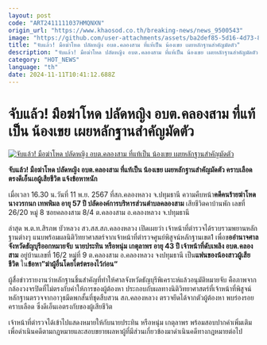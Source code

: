 ```yaml
---
layout: post
code: "ART2411111037HMQNXN"
origin_url: "https://www.khaosod.co.th/breaking-news/news_9500543"
image: "https://github.com/user-attachments/assets/ba2def85-5d16-4d73-80ee-48d55d72e3e9"
title: "จับแล้ว! มือฆ่าโหด ปลัดหญิง อบต.คลองสาม ที่แท้เป็น น้องเขย เผยหลักฐานสำคัญมัดตัว"
description: "จับแล้ว! มือฆ่าโหด ปลัดหญิง อบต.คลองสาม ที่แท้เป็น น้องเขย เผยหลักฐานสำคัญมัดตัว คราบเลือดตรงดีเอ็นเอผู้เสียชีวิต แจ้งข้อหาหนัก"
category: "HOT_NEWS"
language: "th"
date: 2024-11-11T10:41:12.688Z
---
```


# จับแล้ว! มือฆ่าโหด ปลัดหญิง อบต.คลองสาม ที่แท้เป็น น้องเขย เผยหลักฐานสำคัญมัดตัว

[![จับแล้ว! มือฆ่าโหด ปลัดหญิง อบต.คลองสาม ที่แท้เป็น น้องเขย เผยหลักฐานสำคัญมัดตัว](https://www.khaosod.co.th/wpapp/uploads/2024/11/catch-1.jpg "จับแล้ว! มือฆ่าโหด ปลัดหญิง อบต.คลองสาม ที่แท้เป็น น้องเขย เผยหลักฐานสำคัญมัดตัว")](https://www.khaosod.co.th/wpapp/uploads/2024/11/catch-1.jpg)

**จับแล้ว! มือฆ่าโหด ปลัดหญิง อบต.คลองสาม ที่แท้เป็น น้องเขย เผยหลักฐานสำคัญมัดตัว คราบเลือดตรงดีเอ็นเอผู้เสียชีวิต แจ้งข้อหาหนัก**

เมื่อเวลา 16.30 น.วันที่ 11 พ.ย. 2567 ที่สภ.คลองหลวง จ.ปทุมธานี ความคืบหน้า**คดีคนร้ายฆ่าโหด นางวรกนก เทพพิมล อายุ 57 ปี ปลัดองค์การบริหารส่วนตำบลคลองสาม** เสียชีวิตคาบ้านพัก เลขที่ 26/20 หมู่ 8 ซอยคลองสาม 8/4 ต.คลองสาม อ.คลองหลวง จ.ปทุมธานี

ล่าสุด พ.ต.ท.สิรภพ บัวหลวง สว.สส.สภ.คลองหลวง เปิดเผยว่า เจ้าหน้าที่ตำรวจได้รวบรวมพยานหลักฐานต่างๆ แนบพร้อมผลนิติวิทยาศาสตร์จากเจ้าหน้าที่ตำรวจศูนย์พิสูจน์หลักฐานเขต1 เพื่อข**ออำนาจศาลจังหวัดธัญบุรีออกหมายจับ** **นายประทิน หรือหนุ่ม เกตุลาพร อายุ 43 ปี เจ้าหน้าที่ดับเพลิง อบต.คลองสาม** อยู่บ้านเลขที่ 16/2 หมู่ที่ 9 ต.คลองสาม อ.คลองหลวง จงปทุมธานี เป็น**แฟนของน้องสาวผู้เสียชีวิต** ใน**ข้อหา”ฆ่าผู้อื่นโดยไตร่ตรองไว้ก่อน“**

ผู้สื่อข่าวรายงานว่าหลักฐานชิ้นสำคัญที่ทำให้ศาลจังหวัดธัญบุรีพิเคราะห์แล้วอนุมัติหมายจับ คือภาพจากกล้องวงจรปิดที่ไม่ตรงกับคำให้การของผู้ต้องหา ประกอบกับผลทางนิติวิทยาศาสตร์ที่เจ้าหน้าที่พิสูจน์หลักฐานตรวจจากอาวุธมีดพกสั้นที่ชุดสืบสวน สภ.คลองหลวง ตรวจยึดได้จากตัวผู้ต้องหา พบร่องรอยคราบเลือด ซึ่งดีเอ็นเอตรงกับของผู้เสียชีวิต

เจ้าหน้าที่ตำรวจได้เข้าไปแสดงหมายให้กับนายประทิน หรือหนุ่ม เกตุลาพร พร้อมสอบปากคำเพิ่มเติม เพื่อดำเนินคดีตามกฎหมายและสอบขยายผลหาผู้ที่มีส่วนเกี่ยวข้องมาดำเนินคดีทางกฎหมายต่อไป